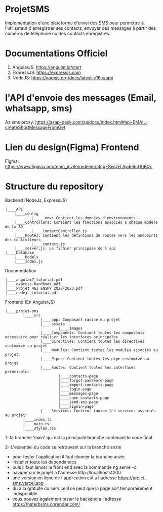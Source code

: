 # ProjetSMS
Implementation d'une plateforme d'envoi des SMS pour permettre à l'utilisateur d'enregistrer ses contacts, envoyer des messages à partir des numéros de téléphone ou des contacts enregistrés.

# Documentations Officiel
1) AngularJS: https://angular.io/start
2) ExpressJS: https://expressjs.com
3) NodeJS: https://nodejs.org/docs/latest-v16.x/api/

# l'API d'envoie des messages (Email, whatsapp, sms)
Az sms proxy: https://asap-desk.com/apidocs/index.html#api-EMAIL-createShortMessageFromGet

# Lien du design(Figma) Frontend
Figma: https://www.figma.com/team_invite/redeem/ctcgESwUELAyde6cU0Blzs

# Structure du repository

Backend (NodeJs, ExpressJS)

    |____API
        |____config
                |____.env: Contient les données d'environements
        |____Controllers: Contient les fonctions associés a chaque modèle de la BD
                |____ContactController.js
        |____Routes: Contient les defintions de routes vers les endpoints des controlleurs
                |____contact.js
        |____server.js: Le fichier principale de l'api
    |____Database
        |____Models
        |____index.js

Documentation

    |____angular7_tutorial.pdf
    |____express-handbook.pdf
    |____Projet 4GI ENSPY 2022-2023.pdf
    |____nodejs_tutorial.pdf

Frontend (En AngularJS)

    |____projet-sms
            |____src
                    |____app: Composant racine du projet
                    |____assets
                            |____Images
                    |____Components: Contient toutes les composants necessaire pour réaliser les interfaces principales
                    |____Directives: Contient toutes les directives customizé au projet
                    |____Modules: Contient toutes les modules associés au projet 
                    |____Pipes: Contient toutes les pipe customizé au projet
                    |____Routes: Contient toutes les interfaces principales
                            |____contacts-page
                            |____forgot-password-page
                            |____import-contacts-page
                            |____login-page
                            |____messages-page
                            |____save-contacts-page
                            |____send-sms-page
                            |____signin-page
                    |____Services: Contient toutes les services associés au projet
            |____index.ts
            |____main.ts
            |____styles.css
            
1- la branche 'main' qui est la principale branche contenant le code final

2- L'essentiel du code se retrouvant sur la branche anzie
 - pour tester l'application il faut clonner la branche anzie
 - installer toute les dependances
 - puis il faut lancer le front end avec la commande ng serve -o
 - naviger sur le projet a l'adresse http://localhost:4200
 - une version en ligne de l'application est a l'adresse https://projet-sms.vercel.app
 - du a la gratuite du service il se peut que la page soit temporairement indisponible
 - vous pouvez egalement tester le backend a l'adresse https://haterbsms.onrender.com/
